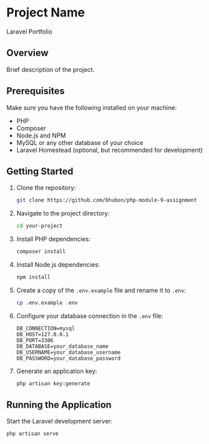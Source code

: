 # Project Name
Laravel Portfolio
## Overview

Brief description of the project.

## Prerequisites

Make sure you have the following installed on your machine:

- PHP
- Composer
- Node.js and NPM
- MySQL or any other database of your choice
- Laravel Homestead (optional, but recommended for development)

## Getting Started

1. Clone the repository:

    ```bash
    git clone https://github.com/bhubon/php-module-9-assignment
    ```

2. Navigate to the project directory:

    ```bash
    cd your-project
    ```

3. Install PHP dependencies:

    ```bash
    composer install
    ```

4. Install Node.js dependencies:

    ```bash
    npm install
    ```

5. Create a copy of the `.env.example` file and rename it to `.env`:

    ```bash
    cp .env.example .env
    ```

6. Configure your database connection in the `.env` file:

    ```env
    DB_CONNECTION=mysql
    DB_HOST=127.0.0.1
    DB_PORT=3306
    DB_DATABASE=your_database_name
    DB_USERNAME=your_database_username
    DB_PASSWORD=your_database_password
    ```

7. Generate an application key:

    ```bash
    php artisan key:generate
    ```

## Running the Application

Start the Laravel development server:

```bash
php artisan serve

